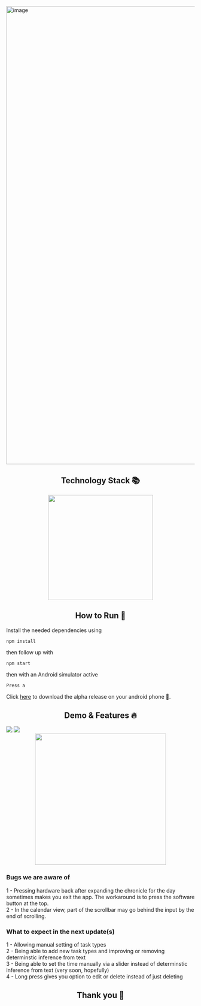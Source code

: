 <img width="1221" alt="image" src="https://user-images.githubusercontent.com/49572294/188499530-c6da5dc3-f26b-400b-a807-7e59da90e523.png">

<h2 align='center'> Technology Stack 📚 </h2>

<div align='center'>

<img src="https://user-images.githubusercontent.com/49572294/181939532-ec1c7d41-ef6e-4afc-995c-be9611e4f0bb.png" width="280">

</div>

<h2 align='center'> How to Run 🚀 </h2>

Install the needed dependencies using
```
npm install
```
then follow up with
```
npm start
```
then with an Android simulator active
```
Press a
```
Click <a href="https://expo.dev/artifacts/dab6d6d9-ce40-4263-9eed-bc9304f20188">here</a> to download the alpha release on your android phone 📱.

<h2 align='center'> Demo & Features 🔥 </h2>
<img src="https://user-images.githubusercontent.com/49572294/189504589-6485256c-ee00-4539-8fbe-cbcba9b441c0.png" >
<img src="https://user-images.githubusercontent.com/49572294/188500814-61ea3835-a8d4-4feb-b31c-73cc4b497bd3.png" >



<div align='center'>
<img src="https://user-images.githubusercontent.com/49572294/188502248-17bd843f-9e1a-4477-b46b-9ef17e4490d5.gif" width="350" >
</div>

<h3> Bugs we are aware of </h3>
1 - Pressing hardware back after expanding the chronicle for the day sometimes makes you exit the app. The workaround is to press the software button at the top.  <br>
2 - In the calendar view, part of the scrollbar may go behind the input by the end of scrolling.  <br>


<h3> What to expect in the next update(s)</h3>
1 - Allowing manual setting of task types <br>
2 - Being able to add new task types and improving or removing determinstic inference from text <br>
3 - Being able to set the time manually via a slider instead of determinstic inference from text (very soon, hopefully) <br>
4 - Long press gives you option to edit or delete instead of just deleting <br>


<h2 align='center'> Thank you 💛  </h2>


